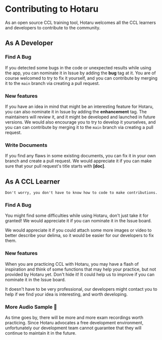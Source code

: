 # Contributing to Hotaru

As an open source CCL training tool, Hotaru welcomes all the CCL learners and developers to contribute to the community.

## As A Developer

### Find A Bug

If you detected some bugs in the code or unexpected results while using the app, you can nominate it in Issue by adding the **bug** tag at it. You are of course welcomed to try to fix it yourself, and you can contribute by merging it to the `main` branch via creating a pull request.

### New features

If you have an idea in mind that might be an interesting feature for Hotaru, you can also nominate it in Issue by adding the **enhancement** tag. The maintainers will review it, and it might be developed and launched in future versions. We would also encourage you to try to develop it yourselves, and you can can contribute by merging it to the `main` branch via creating a pull request.

### Write Documents

If you find any flaws in some existing documents, you can fix it in your own branch and create a pull request. We would appreciate it if you can make sure that your pull request's title starts with **\[doc\]**.

## As A CCL Learner

`Don't worry, you don't have to know how to code to make contributions.`

### Find A Bug

You might find some difficulties while using Hotaru, don't just take it for granted! We would appreciate it if you can nominate it in the Issue board.

We would appreciate it if you could attach some more images or video to better describe your delima, so it would be easier for our developers to fix them.

### New features

When you are practicing CCL with Hotaru, you may have a flash of inspiration and think of some functions that may help your practice, but not provided by Hotaru yet. Don't hide it! It could help us to improve if you can nominate it in the Issue board.

It doesn't have to be very professional, our developers might contact you to help if we find your idea is interesting, and worth developing.

### More Audio Sample 🌟

As time goes by, there will be more and more exam recordings worth practicing. Since Hotaru advocates a free development environment, unfortunately our development team cannot guarantee that they will continue to maintain it in the future.
